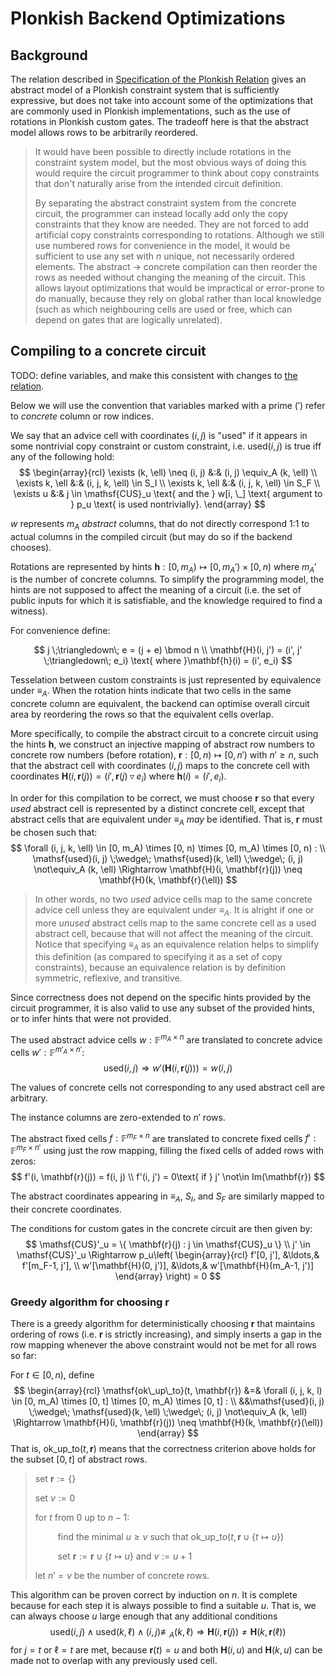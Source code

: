# Plonkish Backend Optimizations

## Background

The relation described in [Specification of the Plonkish Relation](relation.md) gives an abstract model of a Plonkish constraint system that is sufficiently expressive, but does not take into account some of the optimizations that are commonly used in Plonkish implementations, such as the use of rotations in Plonkish custom gates. The tradeoff here is that the abstract model allows rows to be arbitrarily reordered.

> It would have been possible to directly include rotations in the constraint system model, but the most obvious ways of doing this would require the circuit programmer to think about copy constraints that don't naturally arise from the intended circuit definition.
>
> By separating the abstract constraint system from the concrete circuit, the programmer can instead locally add only the copy constraints that they know are needed. They are not forced to add artificial copy constraints corresponding to rotations. Although we still use numbered rows for convenience in the model, it would be sufficient to use any set with $n$ unique, not necessarily ordered elements. The abstract $\rightarrow$ concrete compilation can then reorder the rows as needed without changing the meaning of the circuit. This allows layout optimizations that would be impractical or error-prone to do manually, because they rely on global rather than local knowledge (such as which neighbouring cells are used or free, which can depend on gates that are logically unrelated).

## Compiling to a concrete circuit

TODO: define variables, and make this consistent with changes to [the relation](relation.md).

Below we will use the convention that variables marked with a prime ($'$) refer to *concrete* column or row indices.

We say that an advice cell with coordinates $(i, j)$ is "used" if it appears in some nontrivial copy constraint or custom constraint, i.e. $\mathsf{used}(i, j)$ is true iff any of the following hold:
$$
\begin{array}{rcl}
\exists (k, \ell) \neq (i, j) &:& (i, j) \equiv_A (k, \ell) \\
\exists k, \ell &:& (i, j, k, \ell) \in S_I \\
\exists k, \ell &:& (i, j, k, \ell) \in S_F \\
\exists u &:& j \in \mathsf{CUS}_u \text{ and the } w[i, \_] \text{ argument to } p_u \text{ is used nontrivially}.
\end{array}
$$

$w$ represents $m_A$ _abstract_ columns, that do not directly correspond 1:1 to actual columns in the compiled circuit (but may do so if the backend chooses).

Rotations are represented by hints $\mathbf{h} : [0,m_A) \mapsto [0,m_A') \times [0,n)$ where $m_A'$ is the number of concrete columns. To simplify the programming model, the hints are not supposed to affect the meaning of a circuit (i.e. the set of public inputs for which it is satisfiable, and the knowledge required to find a witness).

For convenience define:

$$
j \;\triangledown\; e = (j + e) \bmod n \\
\mathbf{H}(i, j') = (i', j' \;\triangledown\; e_i) \text{ where }\mathbf{h}(i) = (i', e_i)
$$

Tesselation between custom constraints is just represented by equivalence under $\equiv_A$. When the rotation hints indicate that two cells in the same concrete column are equivalent, the backend can optimise overall circuit area by reordering the rows so that the equivalent cells overlap.

More specifically, to compile the abstract circuit to a concrete circuit using the hints $\mathbf{h}$, we construct an injective mapping of abstract row numbers to concrete row numbers (before rotation), $\mathbf{r} : [0, n) \mapsto [0, n')$ with $n' \geq n$, such that the abstract cell with coordinates $(i, j)$ maps to the concrete cell with coordinates $\mathbf{H}(i, \mathbf{r}(j)) = (i', \mathbf{r}(j) \;\triangledown\; e_i)$ where $\mathbf{h}(i) = (i', e_i)$.

In order for this compilation to be correct, we must choose $\mathbf{r}$ so that every *used* abstract cell is represented by a distinct concrete cell, except that abstract cells that are equivalent under $\equiv_A$ *may* be identified. That is, $\mathbf{r}$ must be chosen such that:
$$
\forall (i, j, k, \ell) \in [0, m_A) \times [0, n) \times [0, m_A) \times [0, n) : \\
\mathsf{used}(i, j) \;\wedge\; \mathsf{used}(k, \ell) \;\wedge\; (i, j) \not\equiv_A (k, \ell) \Rightarrow \mathbf{H}(i, \mathbf{r}(j)) \neq \mathbf{H}(k, \mathbf{r}(\ell))
$$

> In other words, no two *used* advice cells map to the same concrete advice cell unless they are equivalent under $\equiv_A$. It is alright if one or more *unused* abstract cells map to the same concrete cell as a used abstract cell, because that will not affect the meaning of the circuit. Notice that specifying $\equiv_A$ as an equivalence relation helps to simplify this definition (as compared to specifying it as a set of copy constraints), because an equivalence relation is by definition symmetric, reflexive, and transitive.

Since correctness does not depend on the specific hints provided by the circuit programmer, it is also valid to use any subset of the provided hints, or to infer hints that were not provided.

The used abstract advice cells $w : \mathbb{F}^{m_A \times n}$ are translated to concrete advice cells $w' : \mathbb{F}^{m'_A \times n'}$:
$$
\mathsf{used}(i, j) \Rightarrow w'(\mathbf{H}(i, \mathbf{r}(j))) = w(i, j)
$$

The values of concrete cells not corresponding to any used abstract cell are arbitrary.

The instance columns are zero-extended to $n'$ rows.

The abstract fixed cells $f : \mathbb{F}^{m_F \times n}$ are translated to concrete fixed cells $f' : \mathbb{F}^{m_F \times n'}$ using just the row mapping, filling the fixed cells of added rows with zeros:
$$
f'(i, \mathbf{r}(j)) = f(i, j) \\
f'(i, j') = 0\text{ if } j' \not\in Im(\mathbf{r})
$$

The abstract coordinates appearing in $\equiv_A$, $S_I$, and $S_F$ are similarly mapped to their concrete coordinates.

The conditions for custom gates in the concrete circuit are then given by:
$$
\mathsf{CUS}'_u = \{ \mathbf{r}(j) : j \in \mathsf{CUS}_u \} \\
j' \in \mathsf{CUS}'_u \Rightarrow p_u\left( \begin{array}{rcl}
f'[0, j'], &\ldots,& f'[m_F-1, j'], \\
w'[\mathbf{H}(0, j')], &\ldots,& w'[\mathbf{H}(m_A-1, j')]
\end{array}
\right) = 0
$$

### Greedy algorithm for choosing $\mathbf{r}$

There is a greedy algorithm for deterministically choosing $\mathbf{r}$ that maintains ordering of rows (i.e. $\mathbf{r}$ is strictly increasing), and simply inserts a gap in the row mapping whenever the above constraint would not be met for all rows so far:

For $t \in [0, n)$, define
$$
\begin{array}{rcl}
\mathsf{ok\_up\_to}(t, \mathbf{r}) &=& \forall (i, j, k, l) \in [0, m_A) \times [0, t] \times [0, m_A) \times [0, t] : \\
&&\mathsf{used}(i, j) \;\wedge\; \mathsf{used}(k, \ell) \;\wedge\; (i, j) \not\equiv_A (k, \ell) \Rightarrow \mathbf{H}(i, \mathbf{r}(j)) \neq \mathbf{H}(k, \mathbf{r}(\ell))
\end{array}
$$
That is, $\mathsf{ok\_up\_to}(t, \mathbf{r})$ means that the correctness criterion above holds for the subset $[0, t]$ of abstract rows.

> set $\mathbf{r} := \{\}$
>
> set $v := 0$
>
> for $t$ from $0$ up to $n-1$:
>
> $\hspace{2em}$ find the minimal $u \geq v$ such that $\mathsf{ok\_up\_to}(t, \mathbf{r} \cup \{t \mapsto u\})$
>
> $\hspace{2em}$ set $\mathbf{r} := \mathbf{r} \cup \{t \mapsto u\}$ and $v := u+1$
>
> let $n' = v$ be the number of concrete rows.

This algorithm can be proven correct by induction on $n$. It is complete because for each step it is always possible to find a suitable $u$. That is, we can always choose $u$ large enough that any additional conditions $$
\mathsf{used}(i, j) \;\wedge\; \mathsf{used}(k, \ell) \;\wedge\; (i, j) \not\equiv_A (k, \ell) \Rightarrow \mathbf{H}(i, \mathbf{r}(j)) \neq \mathbf{H}(k, \mathbf{r}(\ell))
$$ for $j = t$ or $\ell = t$ are met, because $\mathbf{r}(t) = u$ and both $\mathbf{H}(i, u)$ and $\mathbf{H}(k, u)$ can be made not to overlap with any previously used cell.
